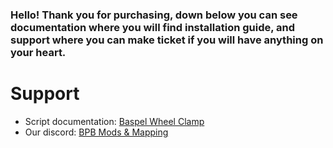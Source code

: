 ### Hello! Thank you for purchasing, down below you can see documentation where you will find installation guide, and support where you can make ticket if you will have anything on your heart.

# Support
- Script documentation: [Baspel Wheel Clamp]()
- Our discord: [BPB Mods & Mapping](https://discord.gg/PpAHBCMW97)